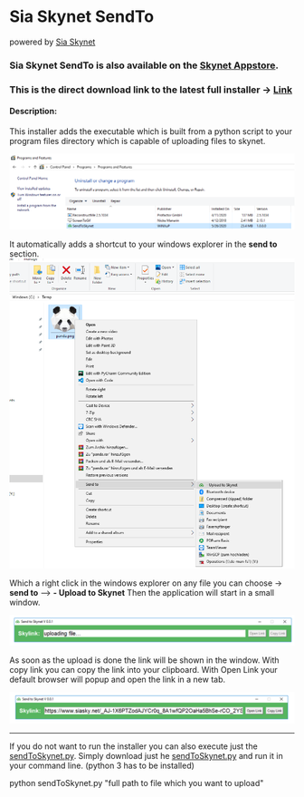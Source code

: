# Sia Skynet SendTo 
powered by [Sia Skynet](https://www.siasky.net)

### **Sia Skynet SendTo** is also available on the [Skynet Appstore](https://skynethub.io/_B3VrECGOHPEAFknVQwj_vWsyaX_8iIRuB_TL09cuj9uZQ/index.html#/apps/utilities).

### This is the direct download link to the latest full installer -> [Link](https://siasky.net/AACYJQ9FG0HgsyEtGOWAYS6TpzCpLNK7DTKmRgaOySaCVQ)

#### Description:
This installer adds the executable which is built from a python script to your program files directory which is capable of uploading files to skynet.

![Image of Installed Software](https://github.com/cycleworm/SiaSkynet-SendTo/blob/master/docu/installed_programs.png)

It automatically adds a shortcut to your windows explorer in the **send to** section.
![Image of Shortcut Entry](https://github.com/cycleworm/SiaSkynet-SendTo/blob/master/docu/sendTo_shortcut.png)

Which a right click in the windows explorer on any file you can choose -> **send to** --> **- Upload to Skynet** 
Then the application will start in a small window. 

![Image of Shortcut Entry](https://github.com/cycleworm/SiaSkynet-SendTo/blob/master/docu/app_start.png)

As soon as the upload is done the link will be shown in the window. With copy link you can copy the link into your clipboard.
With Open Link your default browser will popup and open the link in a new tab.

![Image of Shortcut Entry](https://github.com/cycleworm/SiaSkynet-SendTo/blob/master/docu/app_finished.png)

------------------------------------------

If you do not want to run the installer you can also execute just the [sendToSkynet.py](https://github.com/cycleworm/SiaSkynet-SendTo/blob/master/sendToSkynet.py). Simply download just he [sendToSkynet.py](https://github.com/cycleworm/SiaSkynet-SendTo/blob/master/sendToSkynet.py) and run it in your command line. (python 3 has to be installed)

python sendToSkynet.py "full path to file which you want to upload"
